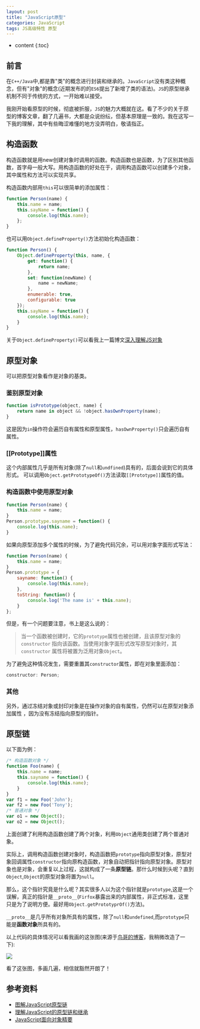 ```yaml
---
layout: post
title: "JavaScript原型"
categories: JavaScript
tags: JS高级特性 原型
---
```


* content
{:toc}

## 前言

在`C++/Java`中,都是靠"类"的概念进行封装和继承的。`JavaScript`没有类这种概念，但有"对象"的概念(近期发布的的`ES6`提出了新增了类的语法)。`JS`的原型继承机制不同于传统的方式，一开始难以接受。

我刚开始看原型的时候，彻底被折服，`JS`的魅力大概就在这。看了不少的关于原型的博客文章，翻了几遍书，大都是众说纷纭，但基本原理是一致的。我在这写一下我的理解，其中有些晦涩难懂的地方没弄明白，敬请指正。



## 构造函数

构造函数就是用new创建对象时调用的函数。构造函数也是函数，为了区别其他函数，首字母一般大写。用构造函数的好处在于，调用构造函数可以创建多个对象，其中属性和方法可以实现共享。

构造函数内部用`this`可以很简单的添加属性：

```js
function Person(name) {
    this.name = name;
    this.sayName = function() {
        console.log(this.name);
    };
}
```

也可以用`Object.defineProperty()`方法初始化构造函数：

```js
function Person() {
    Object.defineProperty(this, name, {
        get: function() {
            return name;
        },
        set: function(newName) {
            name = newName;
        },
        enumerable: true,
        configurable: true
    });
    this.sayName = function() {
        console.log(this.name);
    }
}
```

关于`Object.defineProperty()`可以看我上一篇博文[深入理解JS对象](http://mnichangxin.github.io/2016/04/02/object/)

## 原型对象

可以把原型对象看作是对象的基类。

### 鉴别原型对象

```js
function isPrototype(object, name) {
    return name in object && !object.hasOwnProperty(name);
}
```

这是因为`in`操作符会遍历自有属性和原型属性，`hasOwnProperty()`只会遍历自有属性。

### [[Prototype]]属性

这个内部属性几乎是所有对象(除了`null`和`undfined`)具有的，后面会说到它的具体形式。
可以调用`Object.getPrototypeOf()`方法读取`[[Prototype]]`属性的值。

### 构造函数中使用原型对象

```js
function Person(name) {
    this.name = name;
}
Person.prototype.sayname = function() {
    console.log(this.name);
}
```
   
如果向原型添加多个属性的时候，为了避免代码冗余，可以用对象字面形式写法：

```js
function Person(name) {
    this.name = name;
}
Person.prototype = {
    sayname: function() {
        console.log(this.name);
    },
    toString: function() {
        console.log('The name is' + this.name);
    }    
};
```

但是，有一个问题要注意，书上是这么说的：

> 当一个函数被创建时，它的`prototype`属性也被创建，且该原型对象的`constructor`
指向该函数。当使用对象字面形式改写原型对象时，其`constructor`
属性将被置为泛用对象`Object`。

为了避免这种情况发生，需要重置其`constructor`属性，即在对象里面添加：

```js
constructor: Person;
```

### 其他

另外，通过冻结对象或封印对象是在操作对象的自有属性，仍然可以在原型对象添加属性
，因为没有冻结指向原型的指针。

## 原型链

以下面为例：

```js
/* 构造函数对象 */
function Foo(name) {
    this.name = name;
    this.sayname = function() {
        console.log(this.name);
    }
}
var f1 = new Foo('John');
var f2 = new Foo('Tony');
/* 普通对象 */
var o1 = new Object();
var o2 = new Object();
```

上面创建了利用构造函数创建了两个对象，利用`Object`通用类创建了两个普通对象。

实际上，调用构造函数创建对象时，构造函数把`prototype`指向原型对象，原型对象回调属性`constructor`指向原构造函数，对象自动把指针指向原型对象。原型对象也是对象，会重复以上过程，这就构成了一条**原型链**。那什么时候到头呢？直到`Object`,`Object`的原型对象将置为`null`。

那么，这个指针究竟是什么呢？其实很多人以为这个指针就是`prototype`,这是一个误解，真正的指针是`__proto__`(`Firfox`暴露出来的内部属性，非正式标准，这里只是为了说明方便。最好用`Object.getPrototyprOf()`方法)。

`__proto__`是几乎所有对象所具有的属性，除了`null`和`undefined`,而`prototype`只能是**函数对象**所具有的。

以上代码的具体情况可以看我画的这张图(来源于[鸟哥的博客](http://www.laruence.com/2010/05/13/1462.html)，我稍微改造了一下):

![](http://7xr2ek.com1.z0.glb.clouddn.com/blog/image/prototype.png)

看了这张图，多画几遍，相信就豁然开朗了！

## 参考资料

* [图解JavaScript原型链](http://blog.rainy.im/2015/07/20/prototype-chain-in-js/)
* [理解JavaScript的原型链和继承](https://blog.oyanglul.us/javascript/understand-prototype.html)
* [JavaScript面向对象精要](https://book.douban.com/subject/26352658/)





















